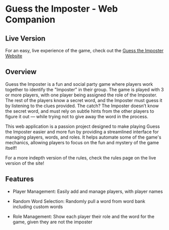 # Guess the Imposter - Web Companion

## Live Version

For an easy, live experience of the game, check out the [Guess the Imposter Website](https://humza-d-ahmad.github.io/guess-the-imposter/index.html)

## Overview

Guess the Imposter is a fun and social party game where players work together to identify the "Imposter" in their group. The game is played with 3 or more players, with one player being assigned the role of the Imposter. The rest of the players know a secret word, and the Imposter must guess it by listening to the clues provided. The catch? The Imposter doesn’t know the secret word, and must rely on subtle hints from the other players to figure it out — while trying not to give away the word in the process.

This web application is a passion project designed to make playing Guess the Imposter easier and more fun by providing a streamlined interface for managing players, words, and roles. It helps automate some of the game's mechanics, allowing players to focus on the fun and mystery of the game itself!

For a more indepth version of the rules, check the rules page on the live version of the site!

## Features

- Player Management: Easily add and manage players, with player names

- Random Word Selection: Randomly pull a word from word bank including custom words

- Role Management: Show each player their role and the word for the game, given they are not the imposter
